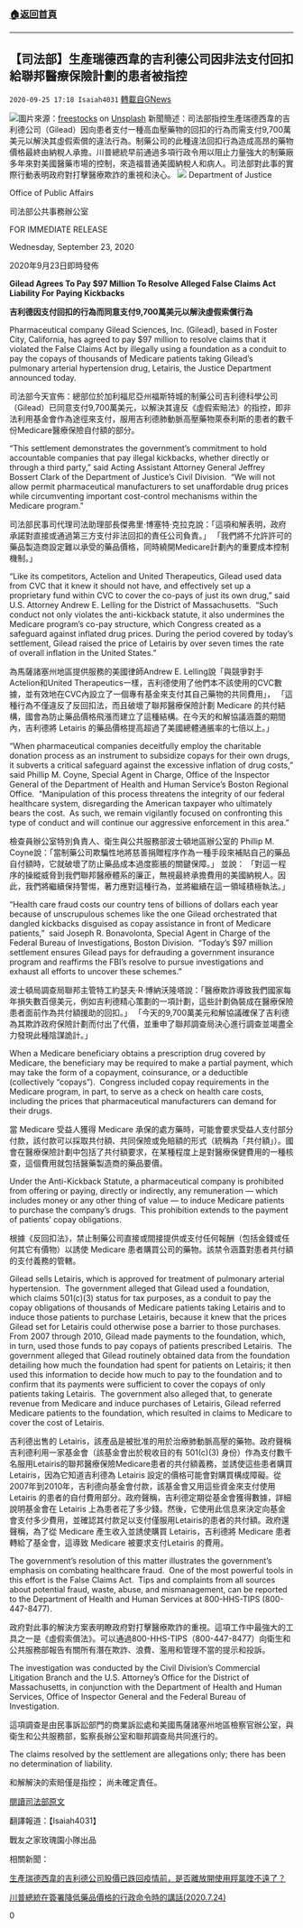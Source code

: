 ###  [:house:返回首頁](https://github.com/ourhimalayas/txt)
---

## 【司法部】生產瑞德西韋的吉利德公司因非法支付回扣給聯邦醫療保險計劃的患者被指控
`2020-09-25 17:18 Isaiah4031` [轉載自GNews](https://gnews.org/zh-hant/382745/)

![]()![](https://s3.amazonaws.com/gnews-media-offload/wp-content/uploads/2020/09/25170905/DOJ_20200923_Gilead-photo169.png)圖片來源：[freestocks](https://unsplash.com/@freestocks?utm_source=unsplash&amp;utm_medium=referral&amp;utm_content=creditCopyText) on [Unsplash](https://unsplash.com/s/photos/pharmaceutical-company?utm_source=unsplash&amp;utm_medium=referral&amp;utm_content=creditCopyText)
新聞簡述：司法部指控生產瑞德西韋的吉利德公司（Gilead）因向患者支付一種高血壓藥物的回扣的行為而需支付9,700萬美元以解決其虛假索償的違法行為。制藥公司的此種違法回扣行為造成高昂的藥物價格最終由納稅人承擔。川普總統早前通過多項行政令用以阻止力量強大的制藥廠多年來對美國醫藥市場的控制，來造福普通美國納稅人和病人。司法部對此事的實際行動表明政府對打擊醫療欺詐的重視和決心。
![]()![](https://s3.amazonaws.com/gnews-media-offload/wp-content/uploads/2020/09/25170848/DOJ_20200923_Gilead-figure1.png)
Department of Justice

Office of Public Affairs

司法部公共事務辦公室

FOR IMMEDIATE RELEASE

Wednesday, September 23, 2020

2020年9月23日即時發佈

**Gilead Agrees To Pay $97 Million To Resolve Alleged False Claims Act Liability For Paying Kickbacks**

**吉利德因支付回扣的行為而同意支付9,700萬美元以解決虛假索償行為**

Pharmaceutical company Gilead Sciences, Inc. (Gilead), based in Foster City, California, has agreed to pay $97 million to resolve claims that it violated the False Claims Act by illegally using a foundation as a conduit to pay the copays of thousands of Medicare patients taking Gilead’s pulmonary arterial hypertension drug, Letairis, the Justice Department announced today.

司法部今天宣佈：總部位於加利福尼亞州福斯特城的制藥公司吉利德科學公司（Gilead）已同意支付9,700萬美元，以解決其違反《虛假索賠法》的指控，即非法利用基金會作為途徑來支付，服用吉利德肺動脈高壓藥物萊泰利斯的患者的數千份Medicare醫療保險自付額的部分。

“This settlement demonstrates the government’s commitment to hold accountable companies that pay illegal kickbacks, whether directly or through a third party,” said Acting Assistant Attorney General Jeffrey Bossert Clark of the Department of Justice’s Civil Division.  “We will not allow permit pharmaceutical manufacturers to set unaffordable drug prices while circumventing important cost-control mechanisms within the Medicare program.”

司法部民事司代理司法助理部長傑弗里·博塞特·克拉克說：「這項和解表明，政府承諾對直接或通過第三方支付非法回扣的責任公司負責。」 「我們將不允許許可的藥品製造商設定難以承受的藥品價格，同時繞開Medicare計劃內的重要成本控制機制。」

“Like its competitors, Actelion and United Therapeutics, Gilead used data from CVC that it knew it should not have, and effectively set up a proprietary fund within CVC to cover the co-pays of just its own drug,” said U.S. Attorney Andrew E. Lelling for the District of Massachusetts.  “Such conduct not only violates the anti-kickback statute, it also undermines the Medicare program’s co-pay structure, which Congress created as a safeguard against inflated drug prices. During the period covered by today’s settlement, Gilead raised the price of Letairis by over seven times the rate of overall inflation in the United States.”

為馬薩諸塞州地區提供服務的美國律師Andrew E. Lelling說「與競爭對手Actelion和United Therapeutics一樣，吉利德使用了他們本不該使用的CVC數據，並有效地在CVC內設立了一個專有基金來支付其自己藥物的共同費用」， 「這種行為不僅違反了反回扣法，而且破壞了聯邦醫療保險計劃 Medicare 的共付結構，國會為防止藥品價格飛漲而建立了這種結構。在今天的和解協議涵蓋的期間內，吉利德將 Letairis 的藥品價格提高超過了美國總體通脹率的七倍以上。」

“When pharmaceutical companies deceitfully employ the charitable donation process as an instrument to subsidize copays for their own drugs, it subverts a critical safeguard against the excessive inflation of drug costs,” said Phillip M. Coyne, Special Agent in Charge, Office of the Inspector General of the Department of Health and Human Service’s Boston Regional Office.  “Manipulation of this process threatens the integrity of our federal healthcare system, disregarding the American taxpayer who ultimately bears the cost.  As such, we remain vigilantly focused on confronting this type of conduct and will continue our aggressive enforcement in this area.”

檢查員辦公室特別負責人、衛生與公共服務部波士頓地區辦公室的 Phillip M. Coyne說：「當制藥公司欺騙性地將慈善捐贈程序作為一種手段來補貼自己的藥品自付額時，它就破壞了防止藥品成本過度膨脹的關鍵保障。」 並說： 「對這一程序的操縱威脅到我們聯邦醫療體系的廉正，無視最終承擔費用的美國納稅人。因此，我們將繼續保持警惕，著力應對這種行為，並將繼續在這一領域積極執法。」

“Health care fraud costs our country tens of billions of dollars each year because of unscrupulous schemes like the one Gilead orchestrated that dangled kickbacks disguised as copay assistance in front of Medicare patients,”  said Joseph R. Bonavolonta, Special Agent in Charge of the Federal Bureau of Investigations, Boston Division.  “Today’s $97 million settlement ensures Gilead pays for defrauding a government insurance program and reaffirms the FBI’s resolve to pursue investigations and exhaust all efforts to uncover these schemes.”

波士頓局調查局聯邦主管特工約瑟夫·R·博納沃隆塔說：「醫療欺詐導致我們國家每年損失數百億美元，例如吉利德精心策劃的一項計劃，這些計劃偽裝成在醫療保險患者面前作為共付額援助的回扣。」 「今天的9,700萬美元和解協議確保了吉利德為其欺詐政府保險計劃而付出了代價，並重申了聯邦調查局決心進行調查並竭盡全力發現此種陰謀詭計。」

When a Medicare beneficiary obtains a prescription drug covered by Medicare, the beneficiary may be required to make a partial payment, which may take the form of a copayment, coinsurance, or a deductible (collectively “copays”).  Congress included copay requirements in the Medicare program, in part, to serve as a check on health care costs, including the prices that pharmaceutical manufacturers can demand for their drugs.

當 Medicare 受益人獲得 Medicare 承保的處方藥時，可能會要求受益人支付部分付款，該付款可以採取共付額、共同保險或免賠額的形式（統稱為「共付額」）。國會在醫療保險計劃中包括了共付額要求，在某種程度上是對醫療保健費用的一種核查，這個費用就包括醫藥製造商的藥品要價。

Under the Anti-Kickback Statute, a pharmaceutical company is prohibited from offering or paying, directly or indirectly, any remuneration — which includes money or any other thing of value — to induce Medicare patients to purchase the company’s drugs.  This prohibition extends to the payment of patients’ copay obligations.

根據《反回扣法》，禁止制藥公司直接或間接提供或支付任何報酬（包括金錢或任何其它有價物）以誘使 Medicare 患者購買公司的藥物。該禁令涵蓋對患者共付額的支付義務的管轄。

Gilead sells Letairis, which is approved for treatment of pulmonary arterial hypertension.  The government alleged that Gilead used a foundation, which claims 501(c)(3) status for tax purposes, as a conduit to pay the copay obligations of thousands of Medicare patients taking Letairis and to induce those patients to purchase Letairis, because it knew that the prices Gilead set for Letairis could otherwise pose a barrier to those purchases.  From 2007 through 2010, Gilead made payments to the foundation, which, in turn, used those funds to pay copays of patients prescribed Letairis.  The government alleged that Gilead routinely obtained data from the foundation detailing how much the foundation had spent for patients on Letairis; it then used this information to decide how much to pay to the foundation and to confirm that its payments were sufficient to cover the copays of only patients taking Letairis.  The government also alleged that, to generate revenue from Medicare and induce purchases of Letairis, Gilead referred Medicare patients to the foundation, which resulted in claims to Medicare to cover the cost of Letairis.

吉利德出售的 Letairis，該產品是被批准的用於治療肺動脈高壓的藥物。政府聲稱吉利德利用一家基金會（該基金會出於稅收目的有 501(c)(3) 身份）作為支付數千名服用Letairis的聯邦醫療保險Medicare患者的共付額義務，並誘使這些患者購買 Letairis，因為它知道吉利德為 Letairis 設定的價格可能會對購買構成障礙。從2007年到2010年，吉利德向基金會付款，該基金會又用這些資金來支付使用 Letairis 的患者的自付費用部分。政府聲稱，吉利德定期從基金會獲得數據，詳細說明基金會在 Letairis 上為患者花了多少錢。然後，它使用此信息來決定向基金會支付多少費用，並確認其付款足以支付僅服用Letairis的患者的共付額。政府還聲稱，為了從 Medicare 產生收入並誘使購買 Letairis，吉利德將 Medicare 患者轉給了基金會，這導致 Medicare 被要求支付Letairis 的費用。

The government’s resolution of this matter illustrates the government’s emphasis on combating healthcare fraud.  One of the most powerful tools in this effort is the False Claims Act.  Tips and complaints from all sources about potential fraud, waste, abuse, and mismanagement, can be reported to the Department of Health and Human Services at 800-HHS-TIPS (800-447-8477).

政府對此事的解決方案表明瞭政府對打擊醫療欺詐的重視。這項工作中最強大的工具之一是《虛假索償法》。可以通過800-HHS-TIPS（800-447-8477）向衛生和公共服務部報告有關所有潛在欺詐、浪費、濫用和管理不當的提示和投訴。

The investigation was conducted by the Civil Division’s Commercial Litigation Branch and the U.S. Attorney’s Office for the District of Massachusetts, in conjunction with the Department of Health and Human Services, Office of Inspector General and the Federal Bureau of Investigation.

這項調查是由民事訴訟部門的商業訴訟處和美國馬薩諸塞州地區檢察官辦公室，與衛生和公共服務部，監察長辦公室和聯邦調查局共同進行的。

The claims resolved by the settlement are allegations only; there has been no determination of liability.

和解解決的索賠僅是指控； 尚未確定責任。

[閱讀司法部原文](https://www.justice.gov/opa/pr/gilead-agrees-pay-97-million-resolve-alleged-false-claims-act-liability-paying-kickbacks)

翻譯報道：【Isaiah4031】

戰友之家玫瑰園小隊出品

相關新聞：

[生產瑞德西韋的吉利德公司股價已跌回疫情前，是否離放開使用羥氯喹不遠了？](https://gnews.org/zh-hans/334677/)

[川普總統在簽署降低藥品價格的行政命令時的講話(2020.7.24)](https://gnews.org/zh-hans/278064/)

0
